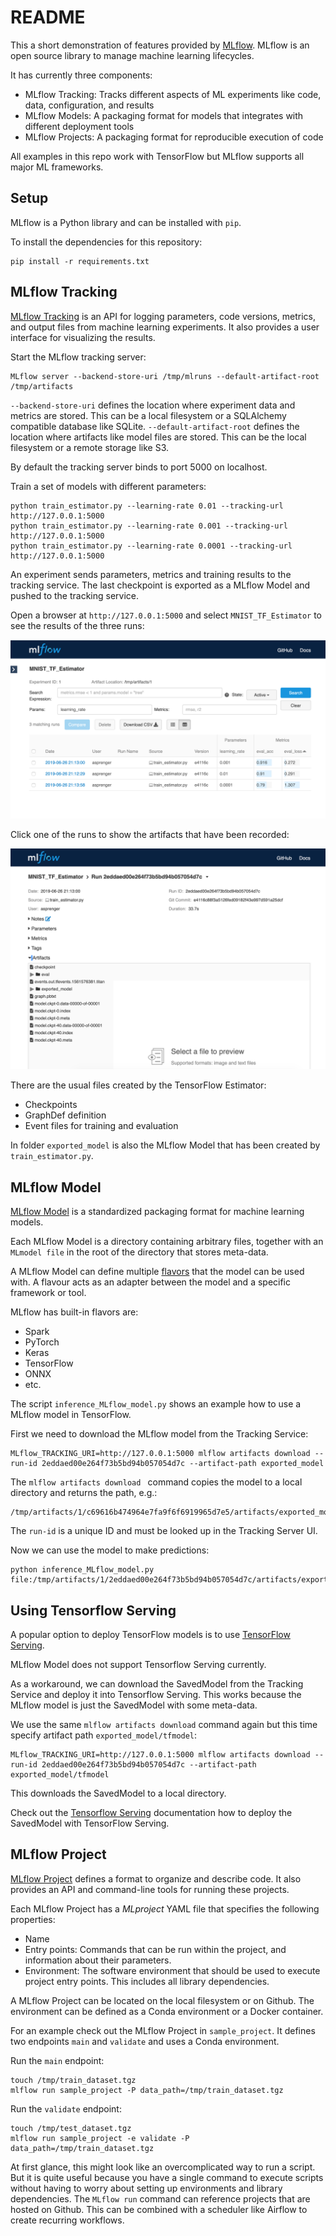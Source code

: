 # README

This a short demonstration of features provided by [MLflow](https://MLflow.org/). MLflow is an open source library to 
manage machine learning lifecycles. 

It has currently three components:

* MLflow Tracking: Tracks different aspects of ML experiments like code, data, configuration, and results
* MLflow Models: A packaging format for models that integrates with different deployment tools
* MLflow Projects: A packaging format for reproducible execution of code

All examples in this repo work with TensorFlow but MLflow supports all major ML frameworks.

## Setup

MLflow is a Python library and can be installed with `pip`.

To install the dependencies for this repository:

    pip install -r requirements.txt


## MLflow Tracking

[MLflow Tracking](https://www.MLflow.org/docs/latest/tracking.html) is an API for logging parameters, code versions, metrics, and output files from
machine learning experiments. It also provides a user interface for visualizing the results. 

Start the MLflow tracking server:

    MLflow server --backend-store-uri /tmp/mlruns --default-artifact-root /tmp/artifacts

`--backend-store-uri` defines the location where experiment data and metrics are stored. This can be a local filesystem or a SQLAlchemy compatible 
database like SQLite. `--default-artifact-root` defines the location where artifacts like model files are stored. This can be the local filesystem or 
a remote storage like S3.

By default the tracking server binds to port 5000 on localhost.

Train a set of models with different parameters:

	python train_estimator.py --learning-rate 0.01 --tracking-url http://127.0.0.1:5000
	python train_estimator.py --learning-rate 0.001 --tracking-url http://127.0.0.1:5000
	python train_estimator.py --learning-rate 0.0001 --tracking-url http://127.0.0.1:5000

An experiment sends parameters, metrics and training results to the tracking service. The last checkpoint is exported as a MLflow Model and pushed 
to the tracking service.

Open a browser at `http://127.0.0.1:5000` and select `MNIST_TF_Estimator` to see the results of the three runs:

![Tracker1](images/tracker1.png?raw=true "Tracker1")

Click one of the runs to show the artifacts that have been recorded:

![Tracker2](images/tracker2.png?raw=true "Tracker2")

There are the usual files created by the TensorFlow Estimator:

 * Checkpoints
 * GraphDef definition
 * Event files for training and evaluation

In folder `exported_model` is also the MLflow Model that has been created by `train_estimator.py`.


## MLflow Model

[MLflow Model](https://www.MLflow.org/docs/latest/models.html) is a standardized packaging format for machine learning models.

Each MLflow Model is a directory containing arbitrary files, together with an `MLmodel file` in the root of the directory that stores meta-data.

A MLflow Model can define multiple [flavors](https://www.mlflow.org/docs/latest/models.html#built-in-model-flavors) that the model can be used with. 
A flavour acts as an adapter between the model and a specific framework or tool.

MLflow has built-in flavors are:

 * Spark
 * PyTorch
 * Keras
 * TensorFlow
 * ONNX
 * etc.

The script `inference_MLflow_model.py` shows an example how to use a MLflow model in TensorFlow.

First we need to download the MLflow model from the Tracking Service:

    MLflow_TRACKING_URI=http://127.0.0.1:5000 mlflow artifacts download --run-id 2eddaed00e264f73b5bd94b057054d7c --artifact-path exported_model

The `mlflow artifacts download ` command copies the model to a local directory and returns the path, e.g.:

    /tmp/artifacts/1/c69616b474964e7fa9f6f6919965d7e5/artifacts/exported_model

The `run-id` is a unique ID and must be looked up in the Tracking Server UI.

Now we can use the model to make predictions:

    python inference_MLflow_model.py file:/tmp/artifacts/1/2eddaed00e264f73b5bd94b057054d7c/artifacts/exported_model


## Using Tensorflow Serving

A popular option to deploy TensorFlow models is to use [TensorFlow Serving](https://www.tensorflow.org/tfx/guide/serving). 

MLflow Model does not support Tensorflow Serving currently.

As a workaround, we can download the SavedModel from the Tracking Service and deploy it into Tensorflow Serving. 
This works because the MLflow model is just the SavedModel with some meta-data.

We use the same `mlflow artifacts download` command again but this time specify artifact path `exported_model/tfmodel`:

    MLflow_TRACKING_URI=http://127.0.0.1:5000 mlflow artifacts download --run-id 2eddaed00e264f73b5bd94b057054d7c --artifact-path exported_model/tfmodel

This downloads the SavedModel to a local directory.

Check out the [Tensorflow Serving](https://www.tensorflow.org/tfx/guide/serving) documentation how to deploy the SavedModel with TensorFlow Serving.


## MLflow Project

[MLflow Project](https://www.MLflow.org/docs/latest/projects.html) defines a format to organize and describe code. It also provides an 
API and command-line tools for running these projects.  

Each MLflow Project has a *MLproject* YAML file that specifies the following properties:

* Name
* Entry points: Commands that can be run within the project, and information about their parameters. 
* Environment: The software environment that should be used to execute project entry points. This includes all library dependencies.

A MLflow Project can be located on the local filesystem or on Github. The environment can be defined as a Conda environment or a Docker container.

For an example check out the MLflow Project in `sample_project`. It defines two endpoints `main` and `validate` and uses a Conda environment.

Run the `main` endpoint:

    touch /tmp/train_dataset.tgz
    mlflow run sample_project -P data_path=/tmp/train_dataset.tgz

Run the `validate` endpoint:

    touch /tmp/test_dataset.tgz
    mlflow run sample_project -e validate -P data_path=/tmp/train_dataset.tgz

At first glance, this might look like an overcomplicated way to run a script. But it is quite useful because you have a single command to execute scripts 
without having to worry about setting up environments and library dependencies.  The `MLflow run` command can reference projects that are hosted on Github. 
This can be combined with a scheduler like Airflow to create recurring workflows.
